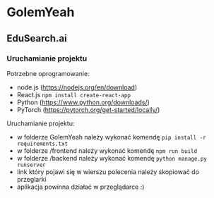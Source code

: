 # GolemYeah

## EduSearch.ai

### Uruchamianie projektu
Potrzebne oprogramowanie:
- node.js (https://nodejs.org/en/download)
- React.js `npm install create-react-app`
- Python (https://www.python.org/downloads/)
- PyTorch (https://pytorch.org/get-started/locally/)

Uruchamianie projektu:
- w folderze GolemYeah należy wykonać komendę `pip install -r requirements.txt`
- w folderze /frontend należy wykonać komendę `npm run build`
- w folderze /backend należy wykonać komendę `python manage.py runserver`
- link który pojawi się w wierszu polecenia należy skopiować do przeglarki
- aplikacja powinna działać w przeglądarce :)
